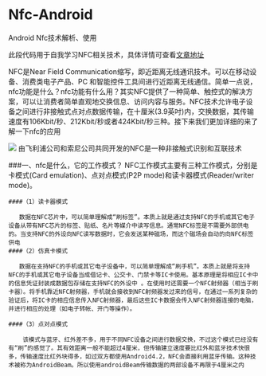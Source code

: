 # Nfc-Android
Android Nfc技术解析、使用

此段代码用于自我学习NFC相关技术，具体详情可查看[文章地址](http://www.jianshu.com/p/e89cc9bba8a6)

   NFC是Near Field Communication缩写，即近距离无线通讯技术。可以在移动设备、消费类电子产品、PC 和智能控件工具间进行近距离无线通信。简单一点说，nfc功能是什么？nfc功能有什么用？其实NFC提供了一种简单、触控式的解决方案，可以让消费者简单直观地交换信息、访问内容与服务。NFC技术允许电子设备之间进行非接触式点对点数据传输，在十厘米(3.9英吋)内，交换数据，其传输速度有106Kbit/秒、212Kbit/秒或者424Kbit/秒三种。接下来我们更加详细的来了解一下nfc的应用


![](http://upload-images.jianshu.io/upload_images/5443336-d3a5aa356f50cd57.png?imageMogr2/auto-orient/strip%7CimageView2/2/w/1240)
由飞利浦公司和索尼公司共同开发的NFC是一种非接触式识别和互联技术
                                 
 ###一、nfc是什么，它的工作模式？
    NFC工作模式主要有三种工作模式，分别是卡模式(Card emulation)、点对点模式(P2P mode)和读卡器模式(Reader/writer mode)。
    
    ####（1）读卡器模式

       数据在NFC芯片中，可以简单理解成“刷标签”。本质上就是通过支持NFC的手机或其它电子设备从带有NFC芯片的标签、贴纸、名片等媒介中读写信息。通常NFC标签是不需要外部供电的。当支持NFC的外设向NFC读写数据时，它会发送某种磁场，而这个磁场会自动的向NFC标签供电
    ####（2）仿真卡模式

       数据在支持NFC的手机或其它电子设备中，可以简单理解成“刷手机”。本质上就是将支持NFC的手机或其它电子设备当成借记卡、公交卡、门禁卡等IC卡使用。基本原理是将相应IC卡中的信息凭证封装成数据包存储在支持NFC的外设中 。在使用时还需要一个NFC射频器（相当于刷卡器）。将手机靠近NFC射频器，手机就会接收到NFC射频器发过来的信号，在通过一系列复杂的验证后，将IC卡的相应信息传入NFC射频器，最后这些IC卡数据会传入NFC射频器连接的电脑，并进行相应的处理（如电子转帐、开门等操作）。

    ####（3）点对点模式

        该模式与蓝牙、红外差不多，用于不同NFC设备之间进行数据交换，不过这个模式已经没有有“刷”的感觉了。其有效距离一般不能超过4厘米，但传输建立速度要比红外和蓝牙技术快很多，传输速度比红外块得多，如过双方都使用Android4.2，NFC会直接利用蓝牙传输。这种技术被称为AndroidBeam。所以使用androidBeam传输数据的两部设备不再限于4厘米之内
 

